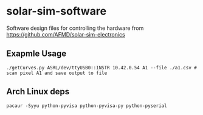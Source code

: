 # solar-sim-software
Software design files for controlling the hardware from https://github.com/AFMD/solar-sim-electronics

## Exapmle Usage 

```
./getCurves.py ASRL/dev/ttyUSB0::INSTR 10.42.0.54 A1 --file ./a1.csv # scan pixel A1 and save output to file
```
## Arch Linux deps

```
pacaur -Syyu python-pyvisa python-pyvisa-py python-pyserial
```
